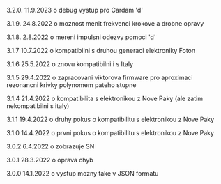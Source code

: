 3.2.0. 11.9.2023
o debug vystup pro Cardam 'd'

3.1.9. 24.8.2022
o moznost menit frekvenci krokove a drobne opravy

3.1.8. 2.8.2022
o mereni impulsni odezvy pomoci 'd'

3.1.7 10.7.2022
o kompatibilni s druhou generaci elektroniky Foton

3.1.6 25.5.2022
o znovu kompatibilni i s Italy

3.1.5 29.4.2022
o zapracovani viktorova firmware pro aproximaci rezonancni krivky polynomem pateho stupne

3.1.4 21.4.2022
o kompatibilita s elektronikou z Nove Paky (ale zatim nekompatibilni s italy)

3.1.1 19.4.2022
o druhy pokus o kompatibilitu s elektronikou z Nove Paky

3.1.0 14.4.2022
o prvni pokus o kompatibilitu s elektronikou z Nove Paky

3.0.2 6.4.2022
o zobrazuje SN

3.0.1 28.3.2022
o  oprava chyb

3.0.0 14.1.2022
o vystup mozny take v JSON formatu